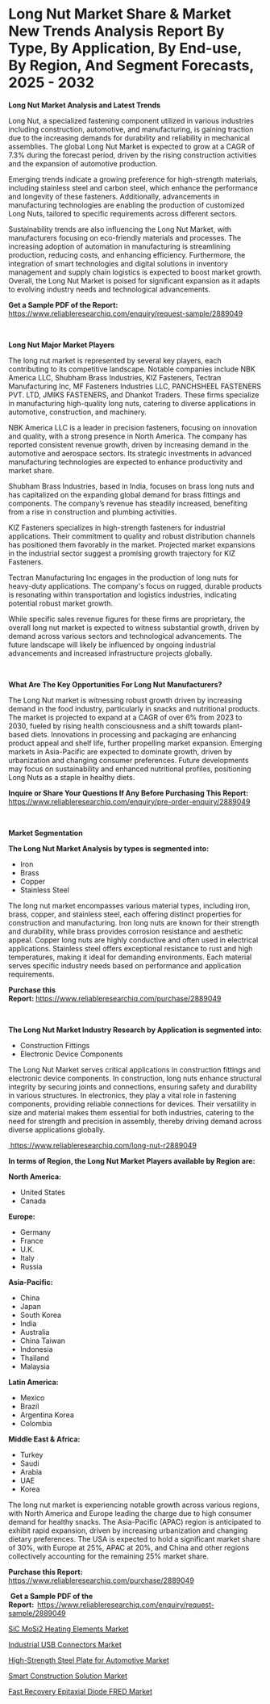 <p><h1>Long Nut Market Share & Market New Trends Analysis Report By Type, By Application, By End-use, By Region, And Segment Forecasts, 2025 - 2032</h1></p><p><strong>Long Nut Market Analysis and Latest Trends</strong></p>
<p><p>Long Nut, a specialized fastening component utilized in various industries including construction, automotive, and manufacturing, is gaining traction due to the increasing demands for durability and reliability in mechanical assemblies. The global Long Nut Market is expected to grow at a CAGR of 7.3% during the forecast period, driven by the rising construction activities and the expansion of automotive production. </p><p>Emerging trends indicate a growing preference for high-strength materials, including stainless steel and carbon steel, which enhance the performance and longevity of these fasteners. Additionally, advancements in manufacturing technologies are enabling the production of customized Long Nuts, tailored to specific requirements across different sectors. </p><p>Sustainability trends are also influencing the Long Nut Market, with manufacturers focusing on eco-friendly materials and processes. The increasing adoption of automation in manufacturing is streamlining production, reducing costs, and enhancing efficiency. Furthermore, the integration of smart technologies and digital solutions in inventory management and supply chain logistics is expected to boost market growth. Overall, the Long Nut Market is poised for significant expansion as it adapts to evolving industry needs and technological advancements.</p></p>
<p><strong>Get a Sample PDF of the Report:&nbsp;</strong> <a href="https://www.reliableresearchiq.com/enquiry/request-sample/2889049?utm_campaign=1896&utm_medium=2&utm_source=Github&utm_content=ia&utm_term=14032025&utm_id=long-nut">https://www.reliableresearchiq.com/enquiry/request-sample/2889049</a></p>
<p>&nbsp;</p>
<p><strong>Long Nut Major Market Players</strong></p>
<p><p>The long nut market is represented by several key players, each contributing to its competitive landscape. Notable companies include NBK America LLC, Shubham Brass Industries, KIZ Fasteners, Tectran Manufacturing Inc, MF Fasteners Industries LLC, PANCHSHEEL FASTENERS PVT. LTD, JMIKS FASTENERS, and Dhankot Traders. These firms specialize in manufacturing high-quality long nuts, catering to diverse applications in automotive, construction, and machinery.</p><p>NBK America LLC is a leader in precision fasteners, focusing on innovation and quality, with a strong presence in North America. The company has reported consistent revenue growth, driven by increasing demand in the automotive and aerospace sectors. Its strategic investments in advanced manufacturing technologies are expected to enhance productivity and market share.</p><p>Shubham Brass Industries, based in India, focuses on brass long nuts and has capitalized on the expanding global demand for brass fittings and components. The company’s revenue has steadily increased, benefiting from a rise in construction and plumbing activities. </p><p>KIZ Fasteners specializes in high-strength fasteners for industrial applications. Their commitment to quality and robust distribution channels has positioned them favorably in the market. Projected market expansions in the industrial sector suggest a promising growth trajectory for KIZ Fasteners.</p><p>Tectran Manufacturing Inc engages in the production of long nuts for heavy-duty applications. The company's focus on rugged, durable products is resonating within transportation and logistics industries, indicating potential robust market growth.</p><p>While specific sales revenue figures for these firms are proprietary, the overall long nut market is expected to witness substantial growth, driven by demand across various sectors and technological advancements. The future landscape will likely be influenced by ongoing industrial advancements and increased infrastructure projects globally.</p></p>
<p>&nbsp;</p>
<p><strong>What Are The Key Opportunities For Long Nut Manufacturers?</strong></p>
<p><p>The Long Nut market is witnessing robust growth driven by increasing demand in the food industry, particularly in snacks and nutritional products. The market is projected to expand at a CAGR of over 6% from 2023 to 2030, fueled by rising health consciousness and a shift towards plant-based diets. Innovations in processing and packaging are enhancing product appeal and shelf life, further propelling market expansion. Emerging markets in Asia-Pacific are expected to dominate growth, driven by urbanization and changing consumer preferences. Future developments may focus on sustainability and enhanced nutritional profiles, positioning Long Nuts as a staple in healthy diets.</p></p>
<p><strong>Inquire or Share Your Questions If Any Before Purchasing This Report:</strong> <a href="https://www.reliableresearchiq.com/enquiry/pre-order-enquiry/2889049?utm_campaign=1896&utm_medium=2&utm_source=Github&utm_content=ia&utm_term=14032025&utm_id=long-nut">https://www.reliableresearchiq.com/enquiry/pre-order-enquiry/2889049</a></p>
<p>&nbsp;</p>
<p><strong>Market Segmentation</strong></p>
<p><strong>The Long Nut Market Analysis by types is segmented into:</strong></p>
<p><ul><li>Iron</li><li>Brass</li><li>Copper</li><li>Stainless Steel</li></ul></p>
<p><p>The long nut market encompasses various material types, including iron, brass, copper, and stainless steel, each offering distinct properties for construction and manufacturing. Iron long nuts are known for their strength and durability, while brass provides corrosion resistance and aesthetic appeal. Copper long nuts are highly conductive and often used in electrical applications. Stainless steel offers exceptional resistance to rust and high temperatures, making it ideal for demanding environments. Each material serves specific industry needs based on performance and application requirements.</p></p>
<p><strong>Purchase this Report:&nbsp;</strong><a href="https://www.reliableresearchiq.com/purchase/2889049?utm_campaign=1896&utm_medium=2&utm_source=Github&utm_content=ia&utm_term=14032025&utm_id=long-nut">https://www.reliableresearchiq.com/purchase/2889049</a></p>
<p>&nbsp;</p>
<p><strong>The Long Nut Market Industry Research by Application is segmented into:</strong></p>
<p><ul><li>Construction Fittings</li><li>Electronic Device Components</li></ul></p>
<p><p>The Long Nut Market serves critical applications in construction fittings and electronic device components. In construction, long nuts enhance structural integrity by securing joints and connections, ensuring safety and durability in various structures. In electronics, they play a vital role in fastening components, providing reliable connections for devices. Their versatility in size and material makes them essential for both industries, catering to the need for strength and precision in assembly, thereby driving demand across diverse applications globally.</p></p>
<p><a href="https://www.reliableresearchiq.com/long-nut-r2889049?utm_campaign=1896&utm_medium=2&utm_source=Github&utm_content=ia&utm_term=14032025&utm_id=long-nut">&nbsp;https://www.reliableresearchiq.com/long-nut-r2889049</a></p>
<p><strong>In terms of Region, the Long Nut Market Players available by Region are:</strong></p>
<p>
    <p> <strong> North America: </strong>
        <ul>
            <li>United States</li>
            <li>Canada</li>
        </ul>
        </p> 
    <p> <strong> Europe: </strong>
        <ul>
            <li>Germany</li>
            <li>France</li>
            <li>U.K.</li>
            <li>Italy</li>
            <li>Russia</li>
        </ul>
        </p> 
    <p> <strong> Asia-Pacific: </strong>
        <ul>
            <li>China</li>
            <li>Japan</li>
            <li>South Korea</li>
            <li>India</li>
            <li>Australia</li>
            <li>China Taiwan</li>
            <li>Indonesia</li>
            <li>Thailand</li>
            <li>Malaysia</li>
        </ul>
        </p> 
    <p> <strong> Latin America: </strong>
        <ul>
            <li>Mexico</li>
            <li>Brazil</li>
            <li>Argentina Korea</li>
            <li>Colombia</li>
        </ul>
        </p> 
    <p> <strong> Middle East & Africa: </strong>
        <ul>
            <li>Turkey</li>
            <li>Saudi</li>
            <li>Arabia</li>
            <li>UAE</li>
            <li>Korea</li>
        </ul>
    </p>
    </p>
<p><p>The long nut market is experiencing notable growth across various regions, with North America and Europe leading the charge due to high consumer demand for healthy snacks. The Asia-Pacific (APAC) region is anticipated to exhibit rapid expansion, driven by increasing urbanization and changing dietary preferences. The USA is expected to hold a significant market share of 30%, with Europe at 25%, APAC at 20%, and China and other regions collectively accounting for the remaining 25% market share.</p></p>
<p><strong>Purchase this Report: </strong><a href="https://www.reliableresearchiq.com/purchase/2889049?utm_campaign=1896&utm_medium=2&utm_source=Github&utm_content=ia&utm_term=14032025&utm_id=long-nut">https://www.reliableresearchiq.com/purchase/2889049</a></p>
<p>&nbsp;<strong>Get a Sample PDF of the Report:&nbsp;&nbsp;</strong><a href="https://www.reliableresearchiq.com/enquiry/request-sample/2889049?utm_campaign=1896&utm_medium=2&utm_source=Github&utm_content=ia&utm_term=14032025&utm_id=long-nut">https://www.reliableresearchiq.com/enquiry/request-sample/2889049</a></p>
<p><strong></strong></p>
<p><p><a href="https://www.linkedin.com/pulse/insightful-sic-mosi2-heating-elements-market-analysis-recent-performance-dlxve?utm_campaign=1896&utm_medium=2&utm_source=Github&utm_content=ia&utm_term=14032025&utm_id=long-nut">SiC MoSi2 Heating Elements Market</a></p><p><a href="https://www.linkedin.com/pulse/comprehensive-industrial-usb-connectors-market-analysis-sales-qelef?utm_campaign=1896&utm_medium=2&utm_source=Github&utm_content=ia&utm_term=14032025&utm_id=long-nut">Industrial USB Connectors Market</a></p><p><a href="https://github.com/abbasgwiltke/Market-Research-Report-List-1/blob/main/high-strength-steel-plate-for-automotive-market.md?utm_campaign=1896&utm_medium=2&utm_source=Github&utm_content=ia&utm_term=14032025&utm_id=long-nut">High-Strength Steel Plate for Automotive Market</a></p><p><a href="https://github.com/artussavasrv/Market-Research-Report-List-1/blob/main/smart-construction-solution-market.md?utm_campaign=1896&utm_medium=2&utm_source=Github&utm_content=ia&utm_term=14032025&utm_id=long-nut">Smart Construction Solution Market</a></p><p><a href="https://www.linkedin.com/pulse/fast-recovery-epitaxial-diode-fred-market-growth-study-offers-5pqke?utm_campaign=1896&utm_medium=2&utm_source=Github&utm_content=ia&utm_term=14032025&utm_id=long-nut">Fast Recovery Epitaxial Diode FRED Market</a></p></p>